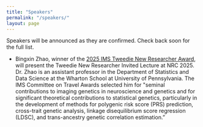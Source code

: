 ```yaml
---
title: "Speakers"
permalink: "/speakers/"
layout: page
---
```


Speakers will be announced as they are confirmed. Check back soon for the full list.

* Bingxin Zhao, winner of the [2025 IMS Tweedie New Researcher Award](https://imstat.org/2025/03/22/bingxin-zhao-receives-2025-ims-tweedie-new-researcher-award/), will present the Tweedie New Researcher Invited Lecture at NRC 2025. Dr. Zhao is an assistant professor in the Department of Statistics and Data Science at the Wharton School at University of Pennsylvania. The IMS Committee on Travel Awards selected him for "seminal contributions to imaging genetics in neuroscience and genetics and for significant theoretical contributions to statistical genetics, particularly in the development of methods for polygenic risk score (PRS) prediction, cross-trait genetic analysis, linkage disequilibrium score regression (LDSC), and trans-ancestry genetic correlation estimation.” 

